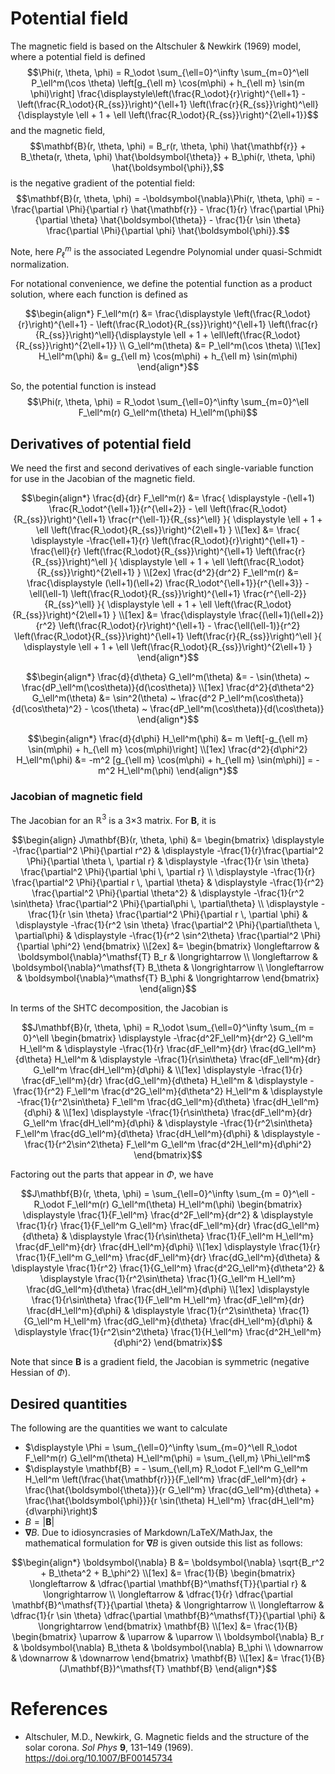 # Potential field
The magnetic field is based on the Altschuler & Newkirk (1969) model, where a potential field is defined
$$\Phi(r, \theta, \phi) = R_\odot \sum_{\ell=0}^\infty \sum_{m=0}^\ell P_\ell^m(\cos \theta) \left[g_{\ell m} \cos(m\phi) + h_{\ell m} \sin(m \phi)\right] \frac{\displaystyle\left(\frac{R_\odot}{r}\right)^{\ell+1} - \left(\frac{R_\odot}{R_{ss}}\right)^{\ell+1} \left(\frac{r}{R_{ss}}\right)^\ell}{\displaystyle \ell + 1 + \ell \left(\frac{R_\odot}{R_{ss}}\right)^{2\ell+1}}$$
and the magnetic field,
$$\mathbf{B}(r, \theta, \phi) = B_r(r, \theta, \phi) \hat{\mathbf{r}} + B_\theta(r, \theta, \phi) \hat{\boldsymbol{\theta}} + B_\phi(r, \theta, \phi) \hat{\boldsymbol{\phi}},$$
is the negative gradient of the potential field:
$$\mathbf{B}(r, \theta, \phi) = -\boldsymbol{\nabla}\Phi(r, \theta, \phi)
  = -\frac{\partial \Phi}{\partial r} \hat{\mathbf{r}} - \frac{1}{r} \frac{\partial \Phi}{\partial \theta} \hat{\boldsymbol{\theta}} - \frac{1}{r \sin \theta} \frac{\partial \Phi}{\partial \phi} \hat{\boldsymbol{\phi}}.$$

Note, here $P_\ell^m$ is the associated Legendre Polynomial under quasi-Schmidt normalization.

For notational convenience, we define the potential function as a product solution, where each function is defined as
```math
\begin{align*}
F_\ell^m(r)      &= \frac{\displaystyle \left(\frac{R_\odot}{r}\right)^{\ell+1} - \left(\frac{R_\odot}{R_{ss}}\right)^{\ell+1} \left(\frac{r}{R_{ss}}\right)^\ell}{\displaystyle \ell + 1 + \ell\left(\frac{R_\odot}{R_{ss}}\right)^{2\ell+1}} \\
G_\ell^m(\theta) &= P_\ell^m(\cos \theta) \\[1ex]
H_\ell^m(\phi)   &= g_{\ell m} \cos(m\phi) + h_{\ell m} \sin(m\phi)
\end{align*}
```

So, the potential function is instead
$$\Phi(r, \theta, \phi) = R_\odot \sum_{\ell=0}^\infty \sum_{m=0}^\ell F_\ell^m(r) G_\ell^m(\theta) H_\ell^m(\phi)$$

## Derivatives of potential field
We need the first and second derivatives of each single-variable function for use in the Jacobian of the magnetic field.
```math
\begin{align*}
\frac{d}{dr} F_\ell^m(r)
&= \frac{ \displaystyle
  -(\ell+1) \frac{R_\odot^{\ell+1}}{r^{\ell+2}} - \ell \left(\frac{R_\odot}{R_{ss}}\right)^{\ell+1} \frac{r^{\ell-1}}{R_{ss}^\ell}
}{ \displaystyle
  \ell + 1 + \ell \left(\frac{R_\odot}{R_{ss}}\right)^{2\ell+1}
} \\[1ex]
&= \frac{ \displaystyle
  -\frac{\ell+1}{r} \left(\frac{R_\odot}{r}\right)^{\ell+1} - \frac{\ell}{r} \left(\frac{R_\odot}{R_{ss}}\right)^{\ell+1} \left(\frac{r}{R_{ss}}\right)^\ell
}{ \displaystyle
  \ell + 1 + \ell \left(\frac{R_\odot}{R_{ss}}\right)^{2\ell+1}
}
\\[2ex]
\frac{d^2}{dr^2} F_\ell^m(r)
&= \frac{\displaystyle
  (\ell+1)(\ell+2) \frac{R_\odot^{\ell+1}}{r^{\ell+3}} - \ell(\ell-1) \left(\frac{R_\odot}{R_{ss}}\right)^{\ell+1} \frac{r^{\ell-2}}{R_{ss}^\ell}
}{ \displaystyle
  \ell + 1 + \ell \left(\frac{R_\odot}{R_{ss}}\right)^{2\ell+1}
} \\[1ex]
&= \frac{\displaystyle
  \frac{(\ell+1)(\ell+2)}{r^2} \left(\frac{R_\odot}{r}\right)^{\ell+1} - \frac{\ell(\ell-1)}{r^2} \left(\frac{R_\odot}{R_{ss}}\right)^{\ell+1} \left(\frac{r}{R_{ss}}\right)^\ell
}{ \displaystyle
  \ell + 1 + \ell \left(\frac{R_\odot}{R_{ss}}\right)^{2\ell+1}
}
\end{align*}
```
```math
\begin{align*}
\frac{d}{d\theta} G_\ell^m(\theta) &= - \sin(\theta) ~ \frac{dP_\ell^m(\cos\theta)}{d(\cos\theta)} \\[1ex]
\frac{d^2}{d\theta^2} G_\ell^m(\theta) &= \sin^2(\theta) ~ \frac{d^2 P_\ell^m(\cos\theta)}{d(\cos\theta)^2} - \cos(\theta) ~ \frac{dP_\ell^m(\cos\theta)}{d(\cos\theta)}
\end{align*}
```
```math
\begin{align*}
\frac{d}{d\phi} H_\ell^m(\phi) &= m \left[-g_{\ell m} \sin(m\phi) + h_{\ell m} \cos(m\phi)\right] \\[1ex]
\frac{d^2}{d\phi^2} H_\ell^m(\phi) &= -m^2 [g_{\ell m} \cos(m\phi) + h_{\ell m} \sin(m\phi)] = -m^2 H_\ell^m(\phi)
\end{align*}
```

### Jacobian of magnetic field
The Jacobian for an $\mathbb{R}^3$ is a 3×3 matrix.
For $\mathbf{B}$, it is
```math
\begin{align}
J\mathbf{B}(r, \theta, \phi)
&= \begin{bmatrix}
    \displaystyle -\frac{\partial^2 \Phi}{\partial r^2}   &
    \displaystyle -\frac{1}{r}\frac{\partial^2 \Phi}{\partial \theta \, \partial r} &
    \displaystyle -\frac{1}{r \sin \theta} \frac{\partial^2 \Phi}{\partial \phi \, \partial r} \\
    \displaystyle -\frac{1}{r} \frac{\partial^2 \Phi}{\partial r \, \partial \theta}  &
    \displaystyle -\frac{1}{r^2} \frac{\partial^2 \Phi}{\partial \theta^2} &
    \displaystyle -\frac{1}{r^2 \sin\theta} \frac{\partial^2 \Phi}{\partial\phi \, \partial\theta} \\
    \displaystyle -\frac{1}{r \sin \theta} \frac{\partial^2 \Phi}{\partial r \, \partial \phi} &
    \displaystyle -\frac{1}{r^2 \sin \theta} \frac{\partial^2 \Phi}{\partial\theta \, \partial\phi} &
    \displaystyle -\frac{1}{r^2 \sin^2\theta} \frac{\partial^2 \Phi}{\partial \phi^2}
\end{bmatrix}
\\[2ex]
&= \begin{bmatrix}
    \longleftarrow & \boldsymbol{\nabla}^\mathsf{T} B_r & \longrightarrow \\
    \longleftarrow & \boldsymbol{\nabla}^\mathsf{T} B_\theta & \longrightarrow \\
    \longleftarrow & \boldsymbol{\nabla}^\mathsf{T} B_\phi & \longrightarrow
\end{bmatrix}
\end{align}
```

In terms of the SHTC decomposition, the Jacobian is
```math
J\mathbf{B}(r, \theta, \phi)
= R_\odot \sum_{\ell=0}^\infty \sum_{m = 0}^\ell \begin{bmatrix}
    \displaystyle -\frac{d^2F_\ell^m}{dr^2} G_\ell^m H_\ell^m &
    \displaystyle -\frac{1}{r} \frac{dF_\ell^m}{dr} \frac{dG_\ell^m}{d\theta} H_\ell^m &
    \displaystyle -\frac{1}{r\sin\theta} \frac{dF_\ell^m}{dr} G_\ell^m \frac{dH_\ell^m}{d\phi} &
    \\[1ex]
    \displaystyle -\frac{1}{r} \frac{dF_\ell^m}{dr} \frac{dG_\ell^m}{d\theta} H_\ell^m &
    \displaystyle -\frac{1}{r^2} F_\ell^m \frac{d^2G_\ell^m}{d\theta^2} H_\ell^m &
    \displaystyle -\frac{1}{r^2\sin\theta} F_\ell^m \frac{dG_\ell^m}{d\theta} \frac{dH_\ell^m}{d\phi} &
    \\[1ex]
    \displaystyle -\frac{1}{r\sin\theta} \frac{dF_\ell^m}{dr} G_\ell^m \frac{dH_\ell^m}{d\phi} &
    \displaystyle -\frac{1}{r^2\sin\theta} F_\ell^m \frac{dG_\ell^m}{d\theta} \frac{dH_\ell^m}{d\phi} &
    \displaystyle -\frac{1}{r^2\sin^2\theta} F_\ell^m G_\ell^m \frac{d^2H_\ell^m}{d\phi^2}
\end{bmatrix}
```
Factoring out the parts that appear in $\Phi$, we have
```math
J\mathbf{B}(r, \theta, \phi)
= \sum_{\ell=0}^\infty \sum_{m = 0}^\ell - R_\odot F_\ell^m(r) G_\ell^m(\theta) H_\ell^m(\phi) \begin{bmatrix}
    \displaystyle \frac{1}{F_\ell^m} \frac{d^2F_\ell^m}{dr^2} &
    \displaystyle \frac{1}{r} \frac{1}{F_\ell^m G_\ell^m} \frac{dF_\ell^m}{dr} \frac{dG_\ell^m}{d\theta} &
    \displaystyle \frac{1}{r\sin\theta} \frac{1}{F_\ell^m H_\ell^m} \frac{dF_\ell^m}{dr} \frac{dH_\ell^m}{d\phi}
    \\[1ex]
    \displaystyle \frac{1}{r} \frac{1}{F_\ell^m G_\ell^m} \frac{dF_\ell^m}{dr} \frac{dG_\ell^m}{d\theta} &
    \displaystyle \frac{1}{r^2} \frac{1}{G_\ell^m} \frac{d^2G_\ell^m}{d\theta^2} &
    \displaystyle \frac{1}{r^2\sin\theta} \frac{1}{G_\ell^m H_\ell^m} \frac{dG_\ell^m}{d\theta} \frac{dH_\ell^m}{d\phi}
    \\[1ex]
    \displaystyle \frac{1}{r\sin\theta} \frac{1}{F_\ell^m H_\ell^m} \frac{dF_\ell^m}{dr} \frac{dH_\ell^m}{d\phi} &
    \displaystyle \frac{1}{r^2\sin\theta} \frac{1}{G_\ell^m H_\ell^m} \frac{dG_\ell^m}{d\theta} \frac{dH_\ell^m}{d\phi} &
    \displaystyle \frac{1}{r^2\sin^2\theta} \frac{1}{H_\ell^m} \frac{d^2H_\ell^m}{d\phi^2}
\end{bmatrix}
```
Note that since $\mathbf{B}$ is a gradient field, the Jacobian is symmetric (negative Hessian of $\Phi$).

## Desired quantities
The following are the quantities we want to calculate
* $\displaystyle \Phi = \sum_{\ell=0}^\infty \sum_{m=0}^\ell R_\odot F_\ell^m(r) G_\ell^m(\theta) H_\ell^m(\phi) = \sum_{\ell,m} \Phi_\ell^m$
* $\displaystyle \mathbf{B} = - \sum_{\ell,m} R_\odot F_\ell^m G_\ell^m H_\ell^m \left(\frac{\hat{\mathbf{r}}}{F_\ell^m} \frac{dF_\ell^m}{dr} + \frac{\hat{\boldsymbol{\theta}}}{r G_\ell^m} \frac{dG_\ell^m}{d\theta} + \frac{\hat{\boldsymbol{\phi}}}{r \sin(\theta) H_\ell^m} \frac{dH_\ell^m}{d\varphi}\right)$
* $B = |\mathbf{B}|$
* $\boldsymbol{\nabla} B$. Due to idiosyncrasies of Markdown/LaTeX/MathJax, the mathematical formulation for $\boldsymbol{\nabla} B$ is given outside this list as follows:

```math
\begin{align*}
\boldsymbol{\nabla} B
&= \boldsymbol{\nabla} \sqrt{B_r^2 + B_\theta^2 + B_\phi^2} \\[1ex]
&= \frac{1}{B} \begin{bmatrix}
      \longleftarrow & \dfrac{\partial \mathbf{B}^\mathsf{T}}{\partial r} & \longrightarrow \\
      \longleftarrow & \dfrac{1}{r} \dfrac{\partial \mathbf{B}^\mathsf{T}}{\partial \theta} & \longrightarrow \\
      \longleftarrow & \dfrac{1}{r \sin \theta} \dfrac{\partial \mathbf{B}^\mathsf{T}}{\partial \phi} & \longrightarrow
  \end{bmatrix} \mathbf{B}
\\[1ex]
&= \frac{1}{B} \begin{bmatrix}
      \uparrow & \uparrow & \uparrow \\
      \boldsymbol{\nabla} B_r & \boldsymbol{\nabla} B_\theta & \boldsymbol{\nabla} B_\phi \\
      \downarrow & \downarrow & \downarrow
  \end{bmatrix} \mathbf{B} \\[1ex]
&= \frac{1}{B} (J\mathbf{B})^\mathsf{T} \mathbf{B}
\end{align*}
```

# References
* Altschuler, M.D., Newkirk, G. Magnetic fields and the structure of the solar corona. _Sol Phys_ **9**, 131–149 (1969). https://doi.org/10.1007/BF00145734
